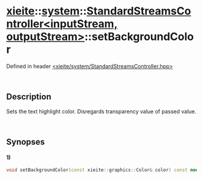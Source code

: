 # [xieite](../../../xieite.md)\:\:[system](../../../system.md)\:\:[StandardStreamsController\<inputStream, outputStream\>](../../StandardStreamsController.md)\:\:setBackgroundColor
Defined in header [<xieite/system/StandardStreamsController.hpp>](../../../../include/xieite/system/StandardStreamsController.hpp)

&nbsp;

## Description
Sets the text highlight color. Disregards transparency value of passed value.

&nbsp;

## Synopses
#### 1)
```cpp
void setBackgroundColor(const xieite::graphics::Color& color) const noexcept;
```
